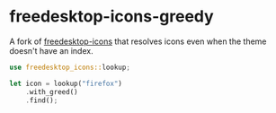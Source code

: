  # freedesktop-icons-greedy

A fork of [freedesktop-icons](https://github.com/oknozor/freedesktop-icons) that resolves icons even when the theme doesn't have an index. 

 ```rust
 use freedesktop_icons::lookup;

 let icon = lookup("firefox")
     .with_greed()
     .find();
```